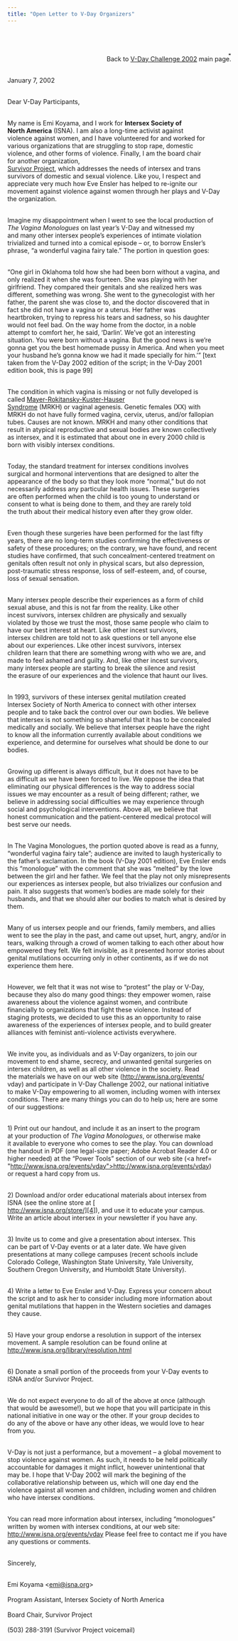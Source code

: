 ```yaml
---
title: "Open Letter to V-Day Organizers"
---
```


 <br><p align=right><br><img src="../../img/arrow-mini.gif" width=16 height=7 alt="* "> <br>Back to [V-Day Challenge 2002][1] main page.<br></p>

<br>January 7, 2002<br>

<br>Dear V-Day Participants, <br>

<br>My name is Emi Koyama, and I work for <b class=dr>Intersex Society of <br>North America</b> (<span class="caps">ISNA</span>). I am also a long-time activist against <br>violence against women, and I have volunteered for and worked for <br>various organizations that are struggling to stop rape, domestic <br>violence, and other forms of violence. Finally, I am the board chair <br>for another organization, [<br>Survivor Project][2], which addresses the needs of intersex and trans <br>survivors of domestic and sexual violence. Like you, I respect and <br>appreciate very much how Eve Ensler has helped to re-ignite our <br>movement against violence against women through her plays and V-Day <br>the organization. <br>

<br>Imagine my disappointment when I went to see the local production of <br>_The Vagina Monologues_ on last year&#8217;s V-Day and witnessed my <br>and many other intersex people&#8217;s experiences of intimate violation <br>trivialized and turned into a comical episode &#8211; or, to borrow Ensler&#8217;s <br>phrase, &#8220;a wonderful vagina fairy tale.&#8221; The portion in question goes:<br><p class=m4><br>&#8220;One girl in Oklahoma told how she had been born without a vagina, and <br>only realized it when she was fourteen. She was playing with her <br>girlfriend. They compared their genitals and she realized hers was <br>different, something was wrong. She went to the gynecologist with her <br>father, the parent she was close to, and the doctor discovered that in <br>fact she did not have a vagina or a uterus. Her father was <br>heartbroken, trying to repress his tears and sadness, so his daughter <br>would not feel bad. On the way home from the doctor, in a noble <br>attempt to comfort her, he said, &#8216;Darlin&#8217;. We&#8217;ve got an interesting <br>situation. You were born without a vagina. But the good news is we&#8217;re <br>gonna get you the best homemade pussy in America. And when you meet <br>your husband he&#8217;s gonna know we had it made specially for him.&#8217;&#8221; [text <br>taken from the V-Day 2002 edition of the script; in the V-Day 2001 <br>edition book, this is page 99] <br></p>

<br>The condition in which vagina is missing or not fully developed is <br>called [Mayer-Rokitansky-Kuster-Hauser <br>Syndrome][3] (<span class="caps">MRKH</span>) or vaginal agenesis. Genetic females (XX) with <br>MRKH do not have fully formed vagina, cervix, uterus, and/or fallopian <br>tubes. Causes are not known. <span class="caps">MRKH</span> and many other conditions that <br>result in atypical reproductive and sexual bodies are known collectively <br>as intersex, and it is estimated that about one in every 2000 child is <br>born with visibly intersex conditions. <br>

<br>Today, the standard treatment for intersex conditions involves <br>surgical and hormonal interventions that are designed to alter the <br>appearance of the body so that they look more &#8220;normal,&#8221; but do not <br>necessarily address any particular health issues. These surgeries <br>are often performed when the child is too young to understand or <br>consent to what is being done to them, and they are rarely told <br>the truth about their medical history even after they grow older. <br>

<br>Even though these surgeries have been performed for the last fifty <br>years, there are no long-term studies confirming the effectiveness or <br>safety of these procedures; on the contrary, we have found, and recent <br>studies have confirmed, that such concealment-centered treatment on <br>genitals often result not only in physical scars, but also depression, <br>post-traumatic stress response, loss of self-esteem, and, of course, <br>loss of sexual sensation. <br>

<br>Many intersex people describe their experiences as a form of child <br>sexual abuse, and this is not far from the reality. Like other <br>incest survivors, intersex children are physically and sexually <br>violated by those we trust the most, those same people who claim to <br>have our best interest at heart. Like other incest survivors, <br>intersex children are told not to ask questions or tell anyone else <br>about our experiences. Like other incest survivors, intersex <br>children learn that there are something wrong with who we are, and <br>made to feel ashamed and guilty. And, like other incest survivors, <br>many intersex people are starting to break the silence and resist <br>the erasure of our experiences and the violence that haunt our lives. <br>

<br>In 1993, survivors of these intersex genital mutilation created <br>Intersex Society of North America to connect with other intersex <br>people and to take back the control over our own bodies. We believe <br>that intersex is not something so shameful that it has to be concealed <br>medically and socially. We believe that intersex people have the right <br>to know all the information currently available about conditions we <br>experience, and determine for ourselves what should be done to our <br>bodies. <br>

<br>Growing up different is always difficult, but it does not have to be <br>as difficult as we have been forced to live. We oppose the idea that <br>eliminating our physical differences is the way to address social <br>issues we may encounter as a result of being different; rather, we <br>believe in addressing social difficulties we may experience through <br>social and psychological interventions. Above all, we believe that <br>honest communication and the patient-centered medical protocol will <br>best serve our needs. <br>

<br>In The Vagina Monologues, the portion quoted above is read as a funny, &#8220;wonderful vagina fairy tale&#8221;; audience are invited to laugh hysterically to the father&#8217;s exclamation. In the book (V-Day 2001 edition), Eve Ensler ends this &#8220;monologue&#8221; with the comment that she was &#8220;melted&#8221; by the love between the girl and her father. We feel that the play not only misrepresents our experiences as intersex people, but also trivializes our confusion and pain. It also suggests that women&#8217;s bodies are made solely for their husbands, and that we should alter our bodies to match what is desired by them. <br>

<br>Many of us intersex people and our friends, family members, and allies went to see the play in the past, and came out upset, hurt, angry, and/or in tears, walking through a crowd of women talking to each other about how empowered they felt. We felt invisible, as it presented horror stories about genital mutilations occurring only in other continents, as if we do not experience them here. <br>

<br>However, we felt that it was not wise to &#8220;protest&#8221; the play or V-Day, <br>because they also do many good things: they empower women, raise <br>awareness about the violence against women, and contribute <br>financially to organizations that fight these violence. Instead of <br>staging protests, we decided to use this as an opportunity to raise <br>awareness of the experiences of intersex people, and to build greater <br>alliances with feminist anti-violence activists everywhere. <br>

<br>We invite you, as individuals and as V-Day organizers, to join our <br>movement to end shame, secrecy, and unwanted genital surgeries on <br>intersex children, as well as all other violence in the society. Read <br>the materials we have on our web site (http://www.isna.org/events/<br>vday) and participate in V-Day Challenge 2002, our national initiative <br>to make V-Day empowering to all women, including women with intersex <br>conditions. There are many things you can do to help us; here are some <br>of our suggestions:<br>

<br>1) Print out our handout, and include it as an insert to the program <br>at your production of _The Vagina Monologues_, or otherwise make <br>it available to everyone who comes to see the play. You can download <br>the handout in <span class="caps">PDF</span> (one legal-size paper; Adobe Acrobat Reader 4.0 or <br>higher needed) at the &#8220;Power Tools&#8221; section of our web site (<a href=<br>"http://www.isna.org/events/vday">http://www.isna.org/events/vday</a>) <br>or request a hard copy from us. <br>

<br>2) Download and/or order educational materials about intersex from <br>ISNA (see the online store at [<br>http://www.isna.org/store/][4]), and use it to educate your campus. <br>Write an article about intersex in your newsletter if you have any. <br>

<br>3) Invite us to come and give a presentation about intersex. This <br>can be part of V-Day events or at a later date. We have given <br>presentations at many college campuses (recent schools include <br>Colorado College, Washington State University, Yale University, <br>Southern Oregon University, and Humboldt State University). <br>

<br>4) Write a letter to Eve Ensler and V-Day. Express your concern about <br>the script and to ask her to consider including more information about <br>genital mutilations that happen in the Western societies and damages <br>they cause. <br>

<br>5) Have your group endorse a resolution in support of the intersex <br>movement. A sample resolution can be found online at <http://www.isna.org/library/resolution.html> <br>

<br>6) Donate a small portion of the proceeds from your V-Day events to <br>ISNA and/or Survivor Project.<br>

<br>We do not expect everyone to do all of the above at once (although <br>that would be awesome!), but we hope that you will participate in this <br>national initiative in one way or the other. If your group decides to <br>do any of the above or have any other ideas, we would love to hear <br>from you. <br>

<br>V-Day is not just a performance, but a movement &#8211; a global movement to <br>stop violence against women. As such, it needs to be held politically <br>accountable for damages it might inflict, however unintentional that <br>may be. I hope that V-Day 2002 will mark the begining of the <br>collaborative relationship between us, which will one day end the <br>violence against all women and children, including women and children <br>who have intersex conditions.<br>

<br>You can read more information about intersex, including &#8220;monologues&#8221; <br>written by women with intersex conditions, at our web site: <br><http://www.isna.org/events/vday> Please feel free to contact me if you have any questions or comments.<br>

<br>Sincerely,<br>

<br>Emi Koyama <<emi@isna.org>>  
<br>Program Assistant, Intersex Society of North America  
<br>Board Chair, Survivor Project  
<br>(503) 288-3191 (Survivor Project voicemail)  
<br>

 [1]: index.html
 [2]: http://www.survivorproject.org/
 [3]: http://mrkh.org/
 [4]: http://www.isna.org/store/